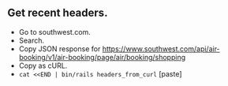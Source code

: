 ## Get recent headers.

- Go to southwest.com.
- Search.
- Copy JSON response for https://www.southwest.com/api/air-booking/v1/air-booking/page/air/booking/shopping
- Copy as cURL.
- `cat <<END | bin/rails headers_from_curl` [paste]
